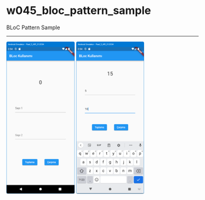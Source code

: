 # w045_bloc_pattern_sample

BLoC Pattern Sample
<HR>
<img src="https://github.com/VedatBiner/flutter-codes/blob/master/widgets_templates/w045_bloc_pattern_sample/screen_shots/img-01.png" height="400em"/>
<img src="https://github.com/VedatBiner/flutter-codes/blob/master/widgets_templates/w045_bloc_pattern_sample/screen_shots/img-02.png" height="400em"/>
